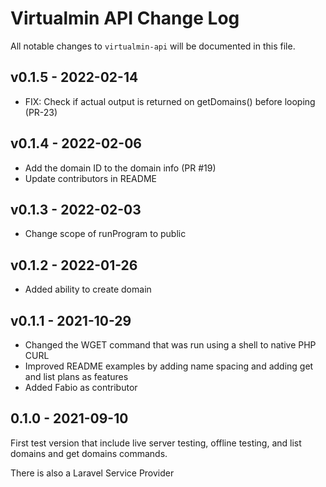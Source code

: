 # Virtualmin API Change Log

All notable changes to `virtualmin-api` will be documented in this file.

## v0.1.5 - 2022-02-14

- FIX: Check if actual output is returned on getDomains() before looping (PR-23)

## v0.1.4 - 2022-02-06

- Add the domain ID to the domain info (PR #19)
- Update contributors in README

## v0.1.3 - 2022-02-03

- Change scope of runProgram to public

## v0.1.2 - 2022-01-26

- Added ability to create domain

## v0.1.1 - 2021-10-29

- Changed the WGET command that was run using a shell to native PHP CURL
- Improved README examples by adding name spacing and adding get and list plans as features
- Added Fabio as contributor

## 0.1.0 - 2021-09-10

First test version that include live server testing, offline testing, and list domains and get domains commands.

There is also a Laravel Service Provider